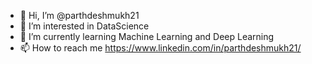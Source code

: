 - 👋 Hi, I’m @parthdeshmukh21
- 👀 I’m interested in DataScience
- 🌱 I’m currently learning Machine Learning and Deep Learning
- 📫 How to reach me https://www.linkedin.com/in/parthdeshmukh21/

<!---
parthdeshmukh21/parthdeshmukh21 is a ✨ special ✨ repository because its `README.md` (this file) appears on your GitHub profile.
You can click the Preview link to take a look at your changes.
--->
